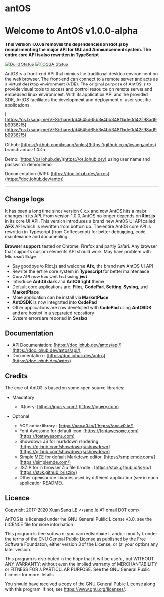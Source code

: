# antOS

# Welcome to AntOS v1.0.0-alpha

**This version 1.0.0a removes the dependencies on Riot.js by reimplementing the major API for GUI and Announcement system. The entire core API is also rewritten in TypeScript**

[![Build Status](https://travis-ci.org/lxsang/antos.svg?branch=master)](https://travis-ci.org/lxsang/antos)
[![FOSSA Status](https://app.fossa.io/api/projects/git%2Bgithub.com%2Flxsang%2Fantos.svg?type=shield)](https://app.fossa.io/projects/git%2Bgithub.com%2Flxsang%2Fantos?ref=badge_shield)

AntOS is a front-end API that mimics the traditional desktop environment on the web browser. The front-end can connect to a remote server and acts as a virtual desktop environment (VDE). The original purpose of AntOS is to provide visual tools to access and control resource on remote server
and embedded linux environment. With its application API and the provided SDK, AntOS facilitates the
development and deployment of user specific applications.

![https://os.lxsang.me/VFS/shared/d4645d65b3e4bb348f1bde0d42598ad9b99367f5](https://os.lxsang.me/VFS/shared/d4645d65b3e4bb348f1bde0d42598ad9b99367f5)

Github: [https://github.com/lxsang/antos](https://github.com/lxsang/antos) branch antos-1.0.0a

Demo: [https://os.iohub.dev](https://os.iohub.dev) using user  name and password: demo/demo

Documentation (WIP): [https://doc.iohub.dev/antos](https://doc.iohub.dev/antos)


-----

## Change logs
It has been a long time since version 0.x.x and now AntOS hits a major changes in its API. From version 1.0.0, AntOS no longer depends on **Riot.js**  in its core UI API. This version introduces a brand new AntOS UI API called **AFX** API which is rewritten from bottom up. The entire AntOS core API is rewritten in Typescript (from Coffeescript)  for better debugging, code maintenance and documenting.

**Browser support**: tested on Chrome, Firefox and partly Safari. Any browser that supports custom elements API should work. May have problem with Microsoft Edge

* Say goodbye to Riot.js and welcome **Afx**, the brand new AntOS UI API
* Rewrite the entire core system in **Typescript** for better maintenance
* Core API now has Unit test using **jest**
* Introduce **AntOS dark** and **AntOS light** theme
* Default core applications are: **Files**, **CodePad**, **Setting**, **Syslog**, and **MarketPlace**
* More application can be install via **MarketPlace**
* **AntOSDK** is now integrated into **CodePad**
* Other applications are now developed with **CodePad** using **AntOSDK** and are hosted in a [separated repository](https://github.com/lxsang/antosdk-apps)
* System errors are reported in **Syslog**

## Documentation

- API Documentation: [https://doc.iohub.dev/antos/api/](https://doc.iohub.dev/antos/api/)
- Documentation : [https://doc.iohub.dev/antos](https://doc.iohub.dev/antos)

## Credits

The core of AntOS is based on some open source libraries:
* Mandatory
    *  JQuery: [https://jquery.com/](https://jquery.com)
    
* Optional
    *  ACE editor library : [https://ace.c9.io/](https://ace.c9.io/)
    *  Font Awesome for default icon: [https://fontawesome.com](https://fontawesome.com)
    *  Showdown JS for markdown rendering: [https://github.com/showdownjs/showdown](https://github.com/showdownjs/showdown)
    *  Simple MDE for default Markdown editor: [https://simplemde.com/](https://simplemde.com/)
    *  JSZIP for in browser Zip file handle : [https://stuk.github.io/jszip/](https://stuk.github.io/jszip/)
    *  Other opensource libraries used by different application (see in each application README)..

## Licence

Copyright 2017-2020 Xuan Sang LE <xsang.le AT gmail DOT com>

AnTOS is is licensed under the GNU General Public License v3.0, see the LICENCE file for more information

 This program is free software: you can redistribute it and/or modify
    it under the terms of the GNU General Public License as published by
    the Free Software Foundation, either version 3 of the License, or
    (at your option) any later version.

   This program is distributed in the hope that it will be useful,
    but WITHOUT ANY WARRANTY; without even the implied warranty of
    MERCHANTABILITY or FITNESS FOR A PARTICULAR PURPOSE.  See the
    GNU General Public License for more details.

   You should have received a copy of the GNU General Public License
    along with this program.  If not, see <https://www.gnu.org/licenses/>.

